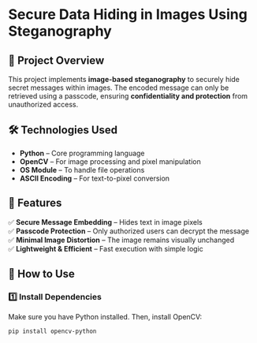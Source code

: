 # Secure Data Hiding in Images Using Steganography  

## 📌 Project Overview  
This project implements **image-based steganography** to securely hide secret messages within images. The encoded message can only be retrieved using a passcode, ensuring **confidentiality and protection** from unauthorized access.  

## 🛠️ Technologies Used  
- **Python** – Core programming language  
- **OpenCV** – For image processing and pixel manipulation  
- **OS Module** – To handle file operations  
- **ASCII Encoding** – For text-to-pixel conversion  

## 🚀 Features  
✅ **Secure Message Embedding** – Hides text in image pixels  
✅ **Passcode Protection** – Only authorized users can decrypt the message  
✅ **Minimal Image Distortion** – The image remains visually unchanged  
✅ **Lightweight & Efficient** – Fast execution with simple logic  

## 🔧 How to Use  
### 1️⃣ Install Dependencies  
Make sure you have Python installed. Then, install OpenCV:  
```bash
pip install opencv-python
